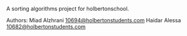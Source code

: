 A sorting algorithms project for holbertonschool.

Authors: Miad Alzhrani 10694@holbertonstudents.com Haidar Alessa 10682@holbertonstudents.com
